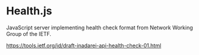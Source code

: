 # Health.js
JavaScript server implementing health check format from Network Working Group of the IETF.

https://tools.ietf.org/id/draft-inadarei-api-health-check-01.html